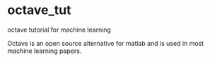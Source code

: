 # octave_tut
octave tutorial for machine learning

Octave is an open source alternative for matlab and is used in most machine learning papers.
